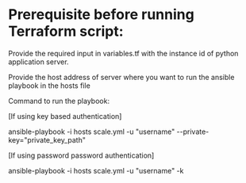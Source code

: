 # Prerequisite before running Terraform script:

Provide the required input in variables.tf with the instance id of python application server.

Provide the host address of server where you want to run the ansible playbook in the hosts file

Command to run the playbook:

[If using key based authentication]

ansible-playbook -i hosts scale.yml -u "username" --private-key="private_key_path"

[If using password password authentication]

ansible-playbook -i hosts scale.yml -u "username" -k
